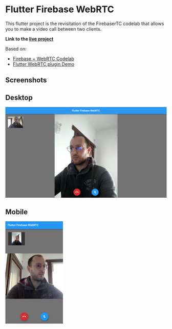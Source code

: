 # Flutter Firebase WebRTC


This flutter project is the revisitation of the FirebaserTC codelab that allows you to make a video call between two clients.

**Link to the [live project](https://flutter-firebase-webrtc.web.app)**

Based on:
- [Firebase + WebRTC Codelab](https://webrtc.org/getting-started/firebase-rtc-codelab)
- [Flutter WebRTC plugin Demo](https://github.com/flutter-webrtc/flutter-webrtc-demo)


## Screenshots

## Desktop
<img src="https://raw.githubusercontent.com/alexmod20/flutter_firebase_webrtc/master/screenshots/desktop.png"/>

## Mobile
<img  width="180"  height="320"  src="https://raw.githubusercontent.com/alexmod20/flutter_firebase_webrtc/master/screenshots/mobile.png"/>
